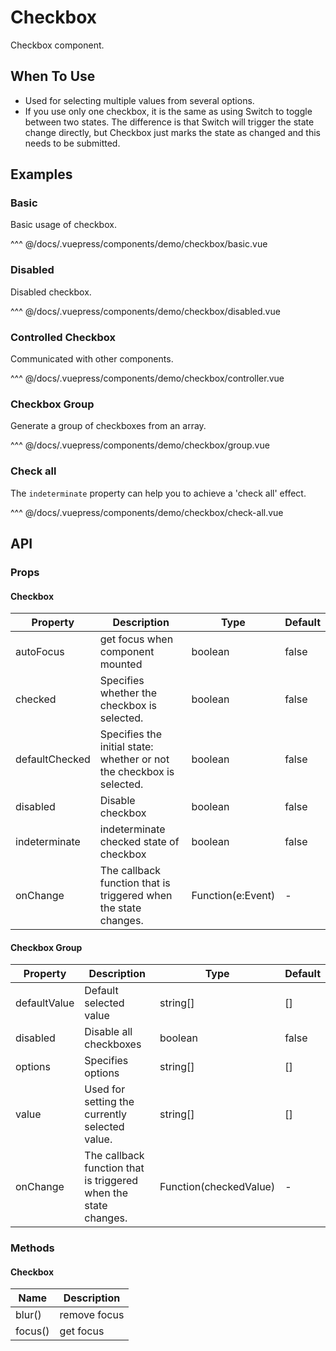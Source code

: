 # Checkbox

Checkbox component.

## When To Use

- Used for selecting multiple values from several options.
- If you use only one checkbox, it is the same as using Switch to toggle between two states. The difference is that Switch will trigger the state change directly, but Checkbox just marks the state as changed and this needs to be submitted.

## Examples

### Basic

Basic usage of checkbox.

<demo-checkbox-basic/>

<demo-code-box>
^^^ @/docs/.vuepress/components/demo/checkbox/basic.vue
</demo-code-box>

### Disabled

Disabled checkbox.

<demo-checkbox-disabled/>

<demo-code-box>
^^^ @/docs/.vuepress/components/demo/checkbox/disabled.vue
</demo-code-box>

### Controlled Checkbox

Communicated with other components.

<demo-checkbox-controller/>

<demo-code-box>
^^^ @/docs/.vuepress/components/demo/checkbox/controller.vue
</demo-code-box>

### Checkbox Group

Generate a group of checkboxes from an array.

<demo-checkbox-group/>

<demo-code-box>
^^^ @/docs/.vuepress/components/demo/checkbox/group.vue
</demo-code-box>

### Check all

The `indeterminate` property can help you to achieve a 'check all' effect.

<demo-checkbox-check-all/>

<demo-code-box>
^^^ @/docs/.vuepress/components/demo/checkbox/check-all.vue
</demo-code-box>

## API

### Props

#### Checkbox

| Property       | Description                                                           | Type              | Default |
| -------------- | --------------------------------------------------------------------- | ----------------- | ------- |
| autoFocus      | get focus when component mounted                                      | boolean           | false   |
| checked        | Specifies whether the checkbox is selected.                           | boolean           | false   |
| defaultChecked | Specifies the initial state: whether or not the checkbox is selected. | boolean           | false   |
| disabled       | Disable checkbox                                                      | boolean           | false   |
| indeterminate  | indeterminate checked state of checkbox                               | boolean           | false   |
| onChange       | The callback function that is triggered when the state changes.       | Function(e:Event) | -       |

#### Checkbox Group

| Property     | Description                                                     | Type                   | Default |
| ------------ | --------------------------------------------------------------- | ---------------------- | ------- |
| defaultValue | Default selected value                                          | string\[]              | \[]     |
| disabled     | Disable all checkboxes                                          | boolean                | false   |
| options      | Specifies options                                               | string\[]              | \[]     |
| value        | Used for setting the currently selected value.                  | string\[]              | \[]     |
| onChange     | The callback function that is triggered when the state changes. | Function(checkedValue) | -       |

### Methods

#### Checkbox

| Name    | Description  |
| ------- | ------------ |
| blur()  | remove focus |
| focus() | get focus    |
